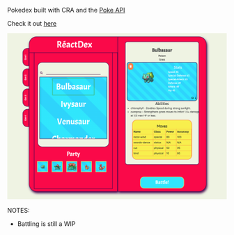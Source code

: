 Pokedex built with CRA and the [Poke API](https://pokeapi.co/)

Check it out [here](https://reactedex.com)

![](screenshot.png)



NOTES:

- Battling is still a WIP
